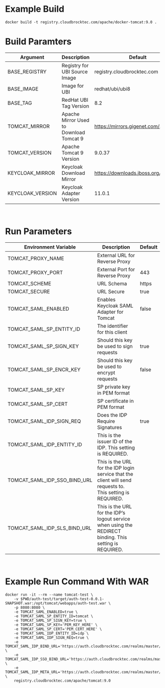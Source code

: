# Example Build 
```shell
docker build -t registry.cloudbrocktec.com/apache/docker-tomcat:9.0 .
```

# Build Paramters
|Argument|Description|Default|
|-|-|-|
|BASE_REGISTRY|Registry for UBI Source Image|registry.cloudbrocktec.com|
|BASE_IMAGE|Image for UBI|redhat/ubi/ubi8|
|BASE_TAG|RedHat UBI Tag Version|8.2|
|TOMCAT_MIRROR|Apache Mirror Used to Download Tomcat 9|https://mirrors.gigenet.com/apache|
|TOMCAT_VERSION|Apache Tomcat 9 Version|9.0.37|
|KEYCLOAK_MIRROR|Keycloak Download Mirror|https://downloads.jboss.org/keycloak|
|KEYCLOAK_VERSION|Keycloak Adapter Version|11.0.1|
<br>

# Run Parameters
|Environment Variable|Description|Default|
|---|---|---|
|TOMCAT_PROXY_NAME|External URL for Reverse Proxy||
|TOMCAT_PROXY_PORT|External Port for Reverse Proxy|443|
|TOMCAT_SCHEME|URL Schema|https|
|TOMCAT_SECURE|URL Secure|true|
|TOMCAT_SAML_ENABLED|Enables Keycloak SAML Adapter for Tomcat|false|
|TOMCAT_SAML_SP_ENTITY_ID|The identifier for this client||
|TOMCAT_SAML_SP_SIGN_KEY|Should this key be used to sign requests|true|
|TOMCAT_SAML_SP_ENCR_KEY|Should this key be used to encrypt requests|false|
|TOMCAT_SAML_SP_KEY|SP private key in PEM format||
|TOMCAT_SAML_SP_CERT|SP certificate in PEM format||
|TOMCAT_SAML_IDP_SIGN_REQ|Does the IDP Require Signatures|true|
|TOMCAT_SAML_IDP_ENTITY_ID|This is the issuer ID of the IDP. This setting is REQUIRED.||
|TOMCAT_SAML_IDP_SSO_BIND_URL|This is the URL for the IDP login service that the client will send requests to. This setting is REQUIRED.||
|TOMCAT_SAML_IDP_SLS_BIND_URL|This is the URL for the IDP’s logout service when using the REDIRECT binding. This setting is REQUIRED.||
<br>

# Example Run Command With WAR
```shell
docker run -it --rm --name tomcat-test \
    -v $PWD/auth-test/target/auth-test-0.0.1-SNAPSHOT.war:/opt/tomcat/webapps/auth-test.war \
    -p 8080:8080 \
    -e TOMCAT_SAML_ENABLED=true \
    -e TOMCAT_SAML_SP_ENTITY_ID=tomcat \
    -e TOMCAT_SAML_SP_SIGN_KEY=true \
    -e TOMCAT_SAML_SP_KEY='PEM_KEY_HERE' \
    -e TOMCAT_SAML_SP_CERT='PEM_CERT_HERE' \
    -e TOMCAT_SAML_IDP_ENTITY_ID=idp \
    -e TOMCAT_SAML_IDP_SIGN_REQ=true \
    -e TOMCAT_SAML_IDP_BIND_URL='https://auth.cloudbrocktec.com/realms/master/protocol/saml' \
    -e TOMCAT_SAML_IDP_SSO_BIND_URL='https://auth.cloudbrocktec.com/realms/master/protocol/saml' \
    -e TOMCAT_SAML_IDP_META_URL='https://auth.cloudbrocktec.com/realms/master/protocol/saml/descriptor' \
    registry.cloudbrocktec.com/apache/tomcat:9.0
```
